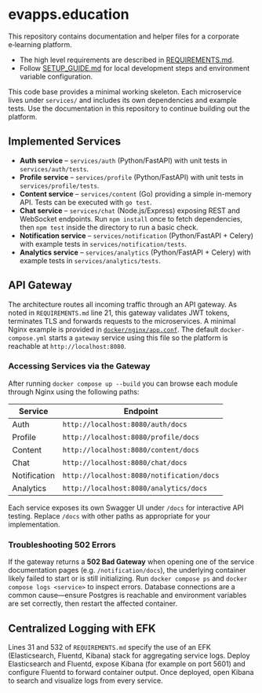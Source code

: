 # evapps.education

This repository contains documentation and helper files for a corporate e‑learning platform.

- The high level requirements are described in [REQUIREMENTS.md](REQUIREMENTS.md).
- Follow [SETUP_GUIDE.md](SETUP_GUIDE.md) for local development steps and environment variable configuration.

This code base provides a minimal working skeleton. Each microservice lives under
`services/` and includes its own dependencies and example tests. Use the
documentation in this repository to continue building out the platform.

## Implemented Services

- **Auth service** – `services/auth` (Python/FastAPI) with unit tests in
  `services/auth/tests`.
- **Profile service** – `services/profile` (Python/FastAPI) with unit tests in
  `services/profile/tests`.
- **Content service** – `services/content` (Go) providing a simple in-memory
  API. Tests can be executed with `go test`.
- **Chat service** – `services/chat` (Node.js/Express) exposing REST and
  WebSocket endpoints. Run `npm install` once to fetch dependencies, then
  `npm test` inside the directory to run a basic check.
- **Notification service** – `services/notification` (Python/FastAPI + Celery)
  with example tests in `services/notification/tests`.
- **Analytics service** – `services/analytics` (Python/FastAPI + Celery) with
  example tests in `services/analytics/tests`.

## API Gateway

The architecture routes all incoming traffic through an API gateway. As noted in
`REQUIREMENTS.md` line 21, this gateway validates JWT tokens, terminates TLS and
forwards requests to the microservices. A minimal Nginx example is provided in
[`docker/nginx/app.conf`](docker/nginx/app.conf). The default
`docker-compose.yml` starts a `gateway` service using this file so the platform
is reachable at `http://localhost:8080`.

### Accessing Services via the Gateway

After running `docker compose up --build` you can browse each module through
Nginx using the following paths:

| Service         | Endpoint                               |
|-----------------|-----------------------------------------|
| Auth            | `http://localhost:8080/auth/docs`       |
| Profile         | `http://localhost:8080/profile/docs`    |
| Content         | `http://localhost:8080/content/docs`    |
| Chat            | `http://localhost:8080/chat/docs`       |
| Notification    | `http://localhost:8080/notification/docs` |
| Analytics       | `http://localhost:8080/analytics/docs`  |

Each service exposes its own Swagger UI under `/docs` for interactive API
testing. Replace `/docs` with other paths as appropriate for your implementation.

### Troubleshooting 502 Errors

If the gateway returns a **502 Bad Gateway** when opening one of the service
documentation pages (e.g. `/notification/docs`), the underlying container likely
failed to start or is still initializing. Run `docker compose ps` and
`docker compose logs <service>` to inspect errors. Database connections are a
common cause—ensure Postgres is reachable and environment variables are set
correctly, then restart the affected container.

## Centralized Logging with EFK

Lines 31 and 532 of `REQUIREMENTS.md` specify the use of an EFK (Elasticsearch,
Fluentd, Kibana) stack for aggregating service logs. Deploy Elasticsearch and
Fluentd, expose Kibana (for example on port 5601) and configure Fluentd to
forward container output. Once deployed, open Kibana to search and visualize
logs from every service.
